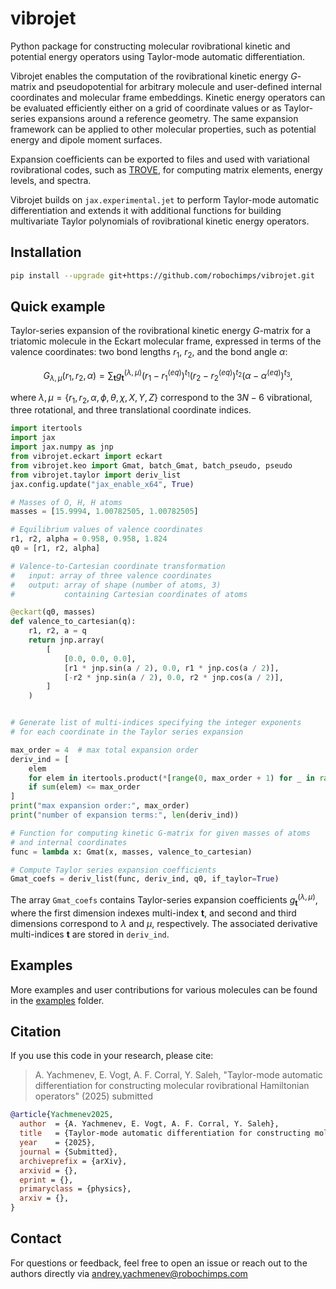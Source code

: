 # vibrojet

Python package for constructing molecular rovibrational kinetic and potential energy operators using Taylor-mode automatic differentiation.

Vibrojet enables the computation of the rovibrational kinetic energy $G$-matrix and pseudopotential for arbitrary molecule and user-defined internal coordinates and molecular frame embeddings.
Kinetic energy operators can be evaluated efficiently either on a grid of coordinate values or as Taylor-series expansions around a reference geometry.
The same expansion framework can be applied to other molecular properties, such as potential energy and dipole moment surfaces.

Expansion coefficients can be exported to files and used with variational rovibrational codes, such as [TROVE](https://github.com/Trovemaster/TROVE), for computing matrix elements, energy levels, and spectra.

Vibrojet builds on `jax.experimental.jet` to perform Taylor-mode automatic differentiation and extends it with additional functions for building multivariate Taylor polynomials of rovibrational kinetic energy operators.

Installation
-----
```bash
pip install --upgrade git+https://github.com/robochimps/vibrojet.git
```

Quick example
----
Taylor-series expansion of the rovibrational kinetic energy $G$-matrix for a triatomic molecule in the Eckart molecular frame, expressed in terms of the valence coordinates: two bond lengths $r_1$, $r_2$, and the bond angle $\alpha$:

$$
G_{\lambda,\mu}(r_1,r_2,\alpha)=\sum_\mathbf{t} g_\mathbf{t}^{(\lambda,\mu)}(r_1-r_1^{(eq)})^{t_1}(r_2-r_2^{(eq)})^{t_2}(\alpha-\alpha^{(eq)})^{t_3},
$$

where $\lambda,\mu=\{r_1,r_2,\alpha,\phi,\theta,\chi,X,Y,Z\}$ correspond to the $3N-6$ vibrational, three rotational, and three translational coordinate indices.
```py
import itertools
import jax
import jax.numpy as jnp
from vibrojet.eckart import eckart
from vibrojet.keo import Gmat, batch_Gmat, batch_pseudo, pseudo
from vibrojet.taylor import deriv_list
jax.config.update("jax_enable_x64", True)

# Masses of O, H, H atoms
masses = [15.9994, 1.00782505, 1.00782505]

# Equilibrium values of valence coordinates
r1, r2, alpha = 0.958, 0.958, 1.824
q0 = [r1, r2, alpha]

# Valence-to-Cartesian coordinate transformation
#   input: array of three valence coordinates
#   output: array of shape (number of atoms, 3)
#           containing Cartesian coordinates of atoms

@eckart(q0, masses)
def valence_to_cartesian(q):
    r1, r2, a = q
    return jnp.array(
        [
            [0.0, 0.0, 0.0],
            [r1 * jnp.sin(a / 2), 0.0, r1 * jnp.cos(a / 2)],
            [-r2 * jnp.sin(a / 2), 0.0, r2 * jnp.cos(a / 2)],
        ]
    )


# Generate list of multi-indices specifying the integer exponents
# for each coordinate in the Taylor series expansion

max_order = 4  # max total expansion order
deriv_ind = [
    elem
    for elem in itertools.product(*[range(0, max_order + 1) for _ in range(len(q0))])
    if sum(elem) <= max_order
]
print("max expansion order:", max_order)
print("number of expansion terms:", len(deriv_ind))

# Function for computing kinetic G-matrix for given masses of atoms
# and internal coordinates
func = lambda x: Gmat(x, masses, valence_to_cartesian)

# Compute Taylor series expansion coefficients
Gmat_coefs = deriv_list(func, deriv_ind, q0, if_taylor=True)
```
The array `Gmat_coefs` contains Taylor-series expansion coefficients $g_\mathbf{t}^{(\lambda,\mu)}$, where the first dimension indexes multi-index $\mathbf{t}$, and second and third dimensions correspond to $\lambda$ and $\mu$, respectively. The associated derivative multi-indices $\mathbf{t}$ are stored in `deriv_ind`.

Examples
---
More examples and user contributions for various molecules can be found in the [examples](examples) folder.

Citation
---
If you use this code in your research, please cite:
> A. Yachmenev, E. Vogt, A. F. Corral, Y. Saleh, "Taylor-mode automatic differentiation for constructing molecular rovibrational Hamiltonian operators" (2025) submitted

```bibtex
@article{Yachmenev2025,
  author  = {A. Yachmenev, E. Vogt, A. F. Corral, Y. Saleh},
  title   = {Taylor-mode automatic differentiation for constructing molecular rovibrational Hamiltonian operators},
  year    = {2025},
  journal = {Submitted},
  archiveprefix = {arXiv},
  arxivid = {},
  eprint = {},
  primaryclass = {physics},
  arxiv = {},
}
```


Contact
---
For questions or feedback, feel free to open an issue or reach out to the authors directly via andrey.yachmenev@robochimps.com
